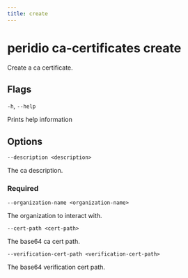 ```yaml
---
title: create
---
```


# peridio ca-certificates create

Create a ca certificate.

## Flags

`-h`, `--help`

Prints help information

## Options

`--description <description>`

The ca description.

### Required

`--organization-name <organization-name>`

The organization to interact with.

`--cert-path <cert-path>`

The base64 ca cert path.

`--verification-cert-path <verification-cert-path>`

The base64 verification cert path.
